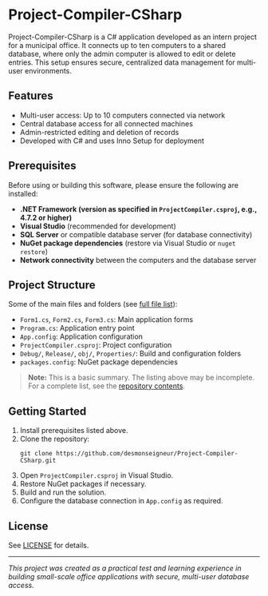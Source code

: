 # Project-Compiler-CSharp

Project-Compiler-CSharp is a C# application developed as an intern project for a municipal office. It connects up to ten computers to a shared database, where only the admin computer is allowed to edit or delete entries. This setup ensures secure, centralized data management for multi-user environments.

## Features

- Multi-user access: Up to 10 computers connected via network
- Central database access for all connected machines
- Admin-restricted editing and deletion of records
- Developed with C# and uses Inno Setup for deployment

## Prerequisites

Before using or building this software, please ensure the following are installed:

- **.NET Framework (version as specified in `ProjectCompiler.csproj`, e.g., 4.7.2 or higher)**
- **Visual Studio** (recommended for development)
- **SQL Server** or compatible database server (for database connectivity)
- **NuGet package dependencies** (restore via Visual Studio or `nuget restore`)
- **Network connectivity** between the computers and the database server

## Project Structure

Some of the main files and folders (see [full file list](https://github.com/desmonseigneur/Project-Compiler-CSharp/tree/main/)):

- `Form1.cs`, `Form2.cs`, `Form3.cs`: Main application forms
- `Program.cs`: Application entry point
- `App.config`: Application configuration
- `ProjectCompiler.csproj`: Project configuration
- `Debug/`, `Release/`, `obj/`, `Properties/`: Build and configuration folders
- `packages.config`: NuGet package dependencies

> **Note:** This is a basic summary. The listing above may be incomplete. For a complete list, see the [repository contents](https://github.com/desmonseigneur/Project-Compiler-CSharp/tree/main/).

## Getting Started

1. Install prerequisites listed above.
2. Clone the repository:
   ```
   git clone https://github.com/desmonseigneur/Project-Compiler-CSharp.git
   ```
3. Open `ProjectCompiler.csproj` in Visual Studio.
4. Restore NuGet packages if necessary.
5. Build and run the solution.
6. Configure the database connection in `App.config` as required.

## License

See [LICENSE](LICENSE) for details.

---

*This project was created as a practical test and learning experience in building small-scale office applications with secure, multi-user database access.*
